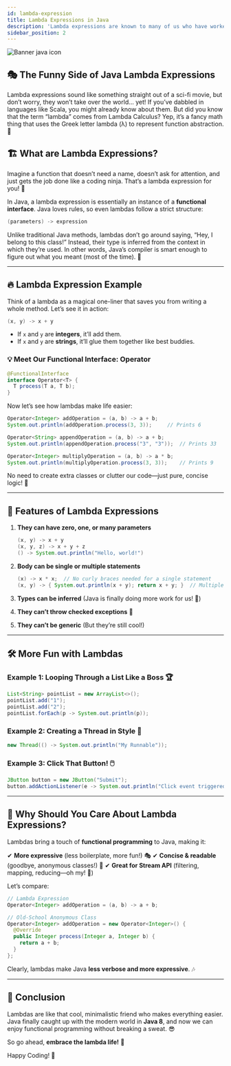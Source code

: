 ```yaml
---
id: lambda-expression
title: Lambda Expressions in Java
description: 'Lambda expressions are known to many of us who have worked on advanced languages like Scala. The term “lambda” has its origin in Lambda calculus that uses the Greek letter lambda (λ) to denote a function abstraction. Lambda expressions were introduced to Java as part of Java 8 release. 1'
sidebar_position: 2
---
```

![Banner java icon](@site/static/img/kits/java/banner-java-icon.png)

## 🎭 The Funny Side of Java Lambda Expressions

Lambda expressions sound like something straight out of a sci-fi movie, but don’t worry, they won’t take over the world... yet! If you’ve dabbled in languages like Scala, you might already know about them. But did you know that the term “lambda” comes from Lambda Calculus? Yep, it’s a fancy math thing that uses the Greek letter lambda (λ) to represent function abstraction. 🚀

## 🏗️ What are Lambda Expressions?

Imagine a function that doesn’t need a name, doesn’t ask for attention, and just gets the job done like a coding ninja. That’s a lambda expression for you! 💨

In Java, a lambda expression is essentially an instance of a **functional interface**. Java loves rules, so even lambdas follow a strict structure:

```java
(parameters) -> expression
```

Unlike traditional Java methods, lambdas don’t go around saying, “Hey, I belong to this class!” Instead, their type is inferred from the context in which they’re used. In other words, Java’s compiler is smart enough to figure out what you meant (most of the time). 🧐

---

## 🔥 Lambda Expression Example

Think of a lambda as a magical one-liner that saves you from writing a whole method. Let’s see it in action:

```java
(x, y) -> x + y
```

- If `x` and `y` are **integers**, it’ll add them.
- If `x` and `y` are **strings**, it’ll glue them together like best buddies.

### 💡 Meet Our Functional Interface: Operator

```java
@FunctionalInterface
interface Operator<T> {
  T process(T a, T b);
}
```

Now let’s see how lambdas make life easier:

```java
Operator<Integer> addOperation = (a, b) -> a + b;
System.out.println(addOperation.process(3, 3));     // Prints 6

Operator<String> appendOperation = (a, b) -> a + b;
System.out.println(appendOperation.process("3", "3"));  // Prints 33

Operator<Integer> multiplyOperation = (a, b) -> a * b;
System.out.println(multiplyOperation.process(3, 3));    // Prints 9
```

No need to create extra classes or clutter our code—just pure, concise logic! 🎯

---

## 🎯 Features of Lambda Expressions

1. **They can have zero, one, or many parameters**

   ```java
   (x, y) -> x + y
   (x, y, z) -> x + y + z
   () -> System.out.println("Hello, world!")
   ```

2. **Body can be single or multiple statements**

   ```java
   (x) -> x * x;  // No curly braces needed for a single statement
   (x, y) -> { System.out.println(x + y); return x + y; }  // Multiple statements need braces
   ```

3. **Types can be inferred** (Java is finally doing more work for us! 🎉)

4. **They can’t throw checked exceptions** 🤷

5. **They can’t be generic** (But they’re still cool!)

---

## 🛠️ More Fun with Lambdas

### Example 1: Looping Through a List Like a Boss 🏆

```java
List<String> pointList = new ArrayList<>();
pointList.add("1");
pointList.add("2");
pointList.forEach(p -> System.out.println(p));
```

### Example 2: Creating a Thread in Style 🚀

```java
new Thread(() -> System.out.println("My Runnable"));
```

### Example 3: Click That Button! 🖱️

```java
JButton button = new JButton("Submit");
button.addActionListener(e -> System.out.println("Click event triggered!!"));
```

---

## 🎁 Why Should You Care About Lambda Expressions?

Lambdas bring a touch of **functional programming** to Java, making it:

✔ **More expressive** (less boilerplate, more fun!) 🎭
✔ **Concise & readable** (goodbye, anonymous classes!) 📜
✔ **Great for Stream API** (filtering, mapping, reducing—oh my! 🌊)

Let’s compare:

```java
// Lambda Expression
Operator<Integer> addOperation = (a, b) -> a + b;

// Old-School Anonymous Class
Operator<Integer> addOperation = new Operator<Integer>() {
  @Override
  public Integer process(Integer a, Integer b) {
    return a + b;
  }
};
```

Clearly, lambdas make Java **less verbose and more expressive**. 🎶

---

## 🎉 Conclusion

Lambdas are like that cool, minimalistic friend who makes everything easier. Java finally caught up with the modern world in **Java 8**, and now we can enjoy functional programming without breaking a sweat. 😎

So go ahead, **embrace the lambda life!** 🚀

Happy Coding! 🎈
